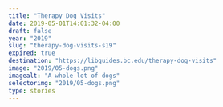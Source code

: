 ```yaml
---
title: "Therapy Dog Visits"
date: 2019-05-01T14:01:32-04:00
draft: false
year: "2019"
slug: "therapy-dog-visits-s19"
expired: true
destination: "https://libguides.bc.edu/therapy-dog-visits"
image: "2019/05-dogs.png"
imagealt: "A whole lot of dogs"
selectorimg: "2019/05-dogs.png"
type: stories
---
```


